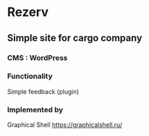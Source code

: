 Rezerv
==========

Simple site for cargo company
-------------------------------------

### CMS : WordPress

### Functionality

Simple feedback (plugin)

### Implemented by

Graphical Shell <https://graphicalshell.ru/>

